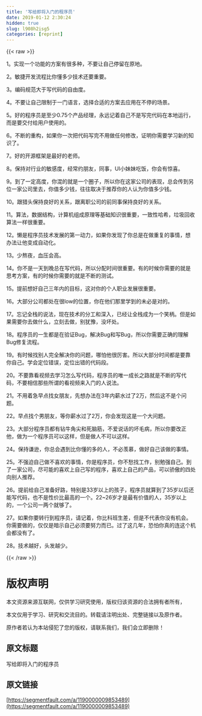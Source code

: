 ```yaml
---
title: '写给即将入门的程序员' 
date: 2019-01-12 2:30:24
hidden: true
slug: l908h2isg5
categories: [reprint]
---
```


{{< raw >}}

                    
<p>1。实现一个功能的方案有很多种，不要让自己停留在原地。</p>
<p>2。敏捷开发流程比你懂多少技术还要重要。</p>
<p>3。编码规范大于写代码的自由度。</p>
<p>4。不要让自己限制于一门语言，选择合适的方案去应用在不停的场景。</p>
<p>5。好的程序员是至少0.75个产品经理，永远记着自己不是写完代码在本地运行，而是要交付给用户使用的。</p>
<p>6。不断的重构，如果你一次把代码写完不用做任何修改，证明你需要学习新的知识了。</p>
<p>7。好的开源框架是最好的老师。</p>
<p>8。保持对行业的敏感度，经常约朋友，同事，UI小妹妹吃饭，你会有惊喜。</p>
<p>9。到了一定高度，你混的就是一个圈子，所以你在这家公司的表现，总会传到另位一家公司里去，你值多少钱，往往取决于推荐你的人认为你值多少钱。</p>
<p>10。跟猎头保持良好的关系，跟离职公司的前同事保持良好的关系。</p>
<p>11。算法，数据结构，计算机组成原理等基础知识很重要，一致性哈希，垃圾回收算法一样很重要。</p>
<p>12。懒是程序员技术发展的第一动力，如果你发现了你总是在做重复的事情，想办法让他变成自动化。</p>
<p>13。少熬夜，血压会高。</p>
<p>14。你不是一天到晚总在写代码，所以分配时间很重要。有的时候你需要的就是思考方案，有的时候你需要的就是不断的测试。</p>
<p>15。提前想好自己三年内的目标，这对你的个人职业发展很重要。</p>
<p>16。大部分公司都处在很low的位置，你在他们那里学到的未必是对的。</p>
<p>17。忘记全栈的说法，现在技术的分工和深入，已经让全栈成为一个笑柄。但是如果需要你去做什么，立刻去做，别犹豫，没坏处。</p>
<p>18。程序员的一生都是在验证Bug，解决Bug和写Bug，所以你需要正确的理解Bug修复流程。</p>
<p>19。有时候找别人完全解决你的问题，哪怕他很厉害。所以大部分时间都是要靠你自己。学会定位错误，定位出错的代码段。</p>
<p>20。不要靠看视频去学习怎么写代码，程序员的唯一成长之路就是不断的写代码，不要相信那些所谓的看视频来入门的人说法。</p>
<p>21。不用着急早点找女朋友，先想办法在3年内薪水过了2万，然后这不是个问题。</p>
<p>22。早点找个男朋友，等你薪水过了2万，你会发现这是一个大问题。</p>
<p>23。大部分程序员都有钻牛角尖和死脑筋，不爱说话的坏毛病，所以你要改正他，做为一个程序员可以这样，但是做人不可以这样。</p>
<p>24。保持谦逊，你总会遇到比你懂的多的人，不必羡慕，做好自己该做的事情。</p>
<p>25。不强迫自己做不喜欢的事情，你是程序员，你不愁找工作，别勉强自己。到了一家公司，尽可能的喜欢上自己写的程序，喜欢上自己的产品，可以骄傲的四处向别人推荐。</p>
<p>26。提前给自己准备好路，特别是33岁以上的孩子，程序员就算到了35岁以后还能写代码，也不是性价比最高的一个。22~26岁才是最有价值的人，35岁以上的，一个公司一两个就够了。</p>
<p>27。如果你要转行到程序员，请记着，你比科班生差，但是不代表你没有机会。你需要做的，仅仅是暗示自己必须要努力而已。过了这几年，恐怕你真的连这个机会都没有了。</p>
<p>28。技术越好，头发越少。</p>

                
{{< /raw >}}

# 版权声明
本文资源来源互联网，仅供学习研究使用，版权归该资源的合法拥有者所有，

本文仅用于学习、研究和交流目的。转载请注明出处、完整链接以及原作者。

原作者若认为本站侵犯了您的版权，请联系我们，我们会立即删除！

## 原文标题
写给即将入门的程序员

## 原文链接
[https://segmentfault.com/a/1190000009853489](https://segmentfault.com/a/1190000009853489)

